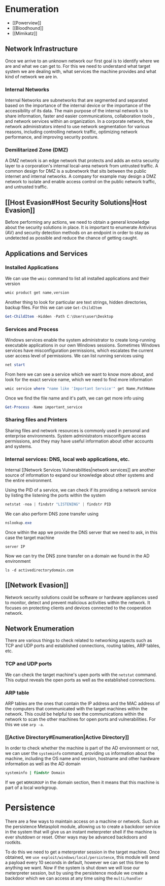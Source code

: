 # Enumeration
- [[Powerview]]
- [[Bloodhound]]
- [[Mimikatz]]

## Network Infrastructure
Once we arrive to an unknown network our first goal is to identify where we are and what we can get to. For this we need to understand what target system we are dealing with, what services the machine provides and what kind of network we are in.

### Internal Networks
Internal Networks are subnetworks that are segmented and separated based on the importance of the internal device or the importance of the accessibility of its data. The main purpose of the internal network is to share information, faster and easier communications, collaboration tools , and network services within an organization.
In a corporate network, the network administrators intend to use network segmentation for various reasons, including controlling network traffic, optimizing network performance, and improving security posture.

### Demilitarized Zone (DMZ)
A DMZ network is an edge network that protects and adds an extra security layer to a corporation's internal local-area network from untrusted traffic. A common design for DMZ is a subnetwork that sits between the public internet and internal networks.
A company for example may design a DMZ network to isolate and enable access control on the public network traffic, and untrusted traffic.

## [[Host Evasion#Host Security Solutions|Host Evasion]]
Before performing any actions, we need to obtain a general knowledge about the security solutions in place. It is important to enumerate Antivirus (AV) and security detection methods on an endpoint in order to stay as undetected as possible and reduce the chance of getting caught. 

## Applications and Services
### Installed Applications
We can use the `wmic` command to list all installed applications and their version
```powershell
wmic product get name,version
```
Another thing to look for particular are text strings, hidden directories, backup files. For this we can use `Get-ChildItem`
```powershell
Get-ChildItem -Hidden -Path C:\Users\user\Desktop
```

### Services and Process
Windows services enable the system administrator to create long-running executable applications in our own Windows sessions. Sometimes Windows services have misconfiguration permissions, which escalates the current user access level of permissions. 
We can list running services using 
```powershell
net start
```
From here we can see a service which we want to know more about, and look for the exact service name, which we need to find more information
```powershell
wmic service where "name like 'Important Service'" get Name,PathName
```
Once we find the file name and it's path, we can get more info using 
```powershell
Get-Process -Name important_service
```


### Sharing files and Printers
Sharing files and network resources is commonly used in personal and enterprise environments. System administrators misconfigure access permissions, and they may have useful information about other accounts and systems.

### Internal services: DNS, local web applications, etc.
Internal [[Network Services Vulnerabilities|network services]] are another source of information to expand our knowledge about other systems and the entire environment.

Using the PID of a service, we can check if its providing a network service by listing the listening the ports within the system
```powershell
netstat -noa | findstr "LISTENING" | findstr PID
```

We can also perform DNS zone transfer using 
```powershell
nslookup.exe
```
Once within the app we provide the DNS server that we need to ask, in this case the target machine
```
server IP
```
Now we can try the DNS zone transfer on a domain we found in the AD environment
```
ls -d activedirectorydomain.com
```

## [[Network Evasion]]
Network security solutions could be software or hardware appliances used to monitor, detect and prevent malicious activities within the network. It focuses on protecting clients and devices connected to the cooperation network.

## Network Enumeration
There are various things to check related to networking aspects such as TCP and UDP ports and established connections, routing tables, ARP tables, etc.

### TCP and UDP ports
We can check the target machine's upen ports with the `netstat` command. This output reveals the open ports as well as the established connections.
### ARP table
ARP tables are the ones that contain the IP address and the MAC address of the computers that communicated with the target machines within the network. This could be helpful to see the communications within the network to scan the other machines for open ports and vulnerabilities. For this we use `arp -a`.
### [[Active Directory#Enumeration|Active Directory]]
In order to check whether the machine is part of the AD environment or not, we can user the `systeminfo` command, providing us information about the machine, including the OS name and version, hostname and other hardware information as well as the AD domain
```cmd
systeminfo | findstr Domain
```
If we get `WORKGROUP` in the domain section, then it means that this machine is part of a local workgroup.



# Persistence
There are a few ways to maintain access on a machine or network. Such as the persistence Metasploit module, allowing us to create a backdoor service in the system that will give us an instant meterpreter shell if the machine is ever shutdown or reset.
Other ways may be advanced backdoors and rootkits.

To do this we need to get a meterpreter session in the target machine. Once obtained, we `use exploit/windows/local/persistence`, this module will send a payload every 10 seconds in default, however we can set this time to anything we want. 
Now if the system is shut down we will lose our meterpreter session, but by using the persistence module we create a backdoor which we can access at any time using the `multi/handler`
